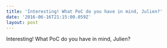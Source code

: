 ```yaml
---
title: 'Interesting! What PoC do you have in mind, Julien?'
date: '2016-06-16T21:15:00.059Z'
layout: post
---
```

Interesting! What PoC do you have in mind, Julien?
